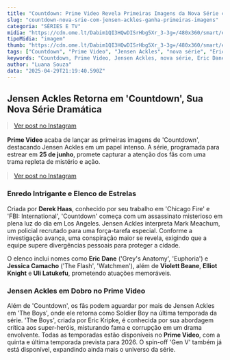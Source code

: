 ```yaml
---
title: "Countdown: Prime Video Revela Primeiras Imagens da Nova Série com Jensen Ackles"
slug: "countdown-nova-srie-com-jensen-ackles-ganha-primeiras-imagens"
categoria: "SÉRIES E TV"
midia: "https://cdn.ome.lt/Dabim1QI3HQwDISrHbg5Xr_3-3g=/480x360/smart/extras/conteudos/Captura_de_tela_2025-04-29_162009.png"
tipoMidia: "imagem"
thumb: "https://cdn.ome.lt/Dabim1QI3HQwDISrHbg5Xr_3-3g=/480x360/smart/extras/conteudos/Captura_de_tela_2025-04-29_162009.png"
tags: ["Countdown", "Prime Video", "Jensen Ackles", "nova série", "Eric Dane", "Jessica Camacho", "estreia", "The Boys", "Derek Haas"]
keywords: "Countdown, Prime Video, Jensen Ackles, nova série, Eric Dane, Jessica Camacho, estreia, The Boys, Derek Haas"
author: "Luana Souza"
data: "2025-04-29T21:19:40.590Z"
---
```


## Jensen Ackles Retorna em 'Countdown', Sua Nova Série Dramática

<blockquote class="instagram-media" data-instgrm-permalink="https://www.instagram.com/p/DJCaSdsxMMN/" data-instgrm-version="14" style="width:100%; max-width:540px; margin:1rem auto;"><a href="https://www.instagram.com/p/DJCaSdsxMMN/">Ver post no Instagram</a></blockquote>

**Prime Video** acaba de lançar as primeiras imagens de 'Countdown', destacando Jensen Ackles em um papel intenso. A série, programada para estrear em **25 de junho**, promete capturar a atenção dos fãs com uma trama repleta de mistério e ação.

<blockquote class="instagram-media" data-instgrm-permalink="https://www.instagram.com/p/DJCaSdsxMMN/" data-instgrm-version="14" style="width:100%; max-width:540px; margin:1rem auto;"><a href="https://www.instagram.com/p/DJCaSdsxMMN/">Ver post no Instagram</a></blockquote>

### Enredo Intrigante e Elenco de Estrelas

Criada por **Derek Haas**, conhecido por seu trabalho em 'Chicago Fire' e 'FBI: International', 'Countdown' começa com um assassinato misterioso em plena luz do dia em Los Angeles. Jensen Ackles interpreta Mark Meachum, um policial recrutado para uma força-tarefa especial. Conforme a investigação avança, uma conspiração maior se revela, exigindo que a equipe supere divergências pessoais para proteger a cidade.

O elenco inclui nomes como **Eric Dane** ('Grey's Anatomy', 'Euphoria') e **Jessica Camacho** ('The Flash', 'Watchmen'), além de **Violett Beane**, **Elliot Knight** e **Uli Latukefu**, prometendo atuações memoráveis.

### Jensen Ackles em Dobro no Prime Video

Além de 'Countdown', os fãs podem aguardar por mais de Jensen Ackles em 'The Boys', onde ele retorna como Soldier Boy na última temporada da série. 'The Boys', criada por Eric Kripke, é conhecida por sua abordagem crítica aos super-heróis, misturando fama e corrupção em um drama envolvente. Todas as temporadas estão disponíveis no **Prime Video**, com a quinta e última temporada prevista para 2026. O spin-off 'Gen V' também já está disponível, expandindo ainda mais o universo da série.
